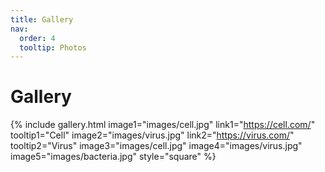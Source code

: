 ```yaml
---
title: Gallery
nav:
  order: 4
  tooltip: Photos
---
```


# <i class="fas fa-tools"></i>Gallery

{%
  include gallery.html
  image1="images/cell.jpg"
  link1="https://cell.com/"
  tooltip1="Cell"
  image2="images/virus.jpg"
  link2="https://virus.com/"
  tooltip2="Virus"
  image3="images/cell.jpg"
  image4="images/virus.jpg"
  image5="images/bacteria.jpg"
  style="square"
%}
